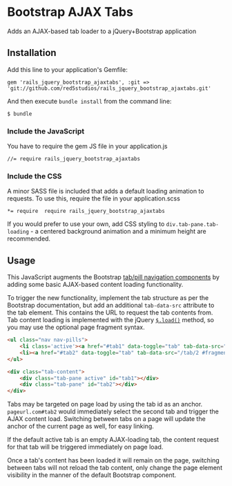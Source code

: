 # Bootstrap AJAX Tabs

Adds an AJAX-based tab loader to a jQuery+Bootstrap application

## Installation

Add this line to your application's Gemfile:

    gem 'rails_jquery_bootstrap_ajaxtabs', :git => 'git://github.com/red5studios/rails_jquery_bootstrap_ajaxtabs.git'

And then execute `bundle install` from the command line:

    $ bundle

### Include the JavaScript
You have to require the gem JS file in your application.js

	//= require rails_jquery_bootstrap_ajaxtabs

### Include the CSS
A minor SASS file is included that adds a default loading animation to requests. To use this, require the file in your application.scss

	*= require  require rails_jquery_bootstrap_ajaxtabs

If you would prefer to use your own, add CSS styling to `div.tab-pane.tab-loading` - a centered background animation and a minimum height are recommended.

## Usage

This JavaScript augments the Bootstrap <a href="http://twitter.github.com/bootstrap/components.html#navs">tab/pill navigation components</a> by adding some basic AJAX-based content loading functionality.

To trigger the new functionality, implement the tab structure as per the Bootstrap documentation, but add an additional `tab-data-src` attribute to the tab element. This contains the URL to request the tab contents from. Tab content loading is implemented with the jQuery <a href='http://api.jquery.com/load/'>`$.load()`</a> method, so you may use the optional page fragment syntax.

```html
<ul class="nav nav-pills">
	<li class='active'><a href="#tab1" data-toggle="tab" tab-data-src="/tab/1">Tab 1</a></li>
	<li><a href="#tab2" data-toggle="tab" tab-data-src="/tab/2 #fragment">Tab 2</a></li>
</ul>

<div class="tab-content">
	<div class="tab-pane active" id="tab1"></div>
	<div class="tab-pane" id="tab2"></div>
</div>
```

Tabs may be targeted on page load by using the tab id as an anchor. `pageurl.com#tab2` would immediately select the second tab and trigger the AJAX content load. Switching between tabs on a page will update the anchor of the current page as well, for easy linking.

If the default active tab is an empty AJAX-loading tab, the content request for that tab will be triggered immediately on page load.

Once a tab's content has been loaded it will remain on the page, switching between tabs will not reload the tab content, only change the page element visibility in the manner of the default Bootstrap component.